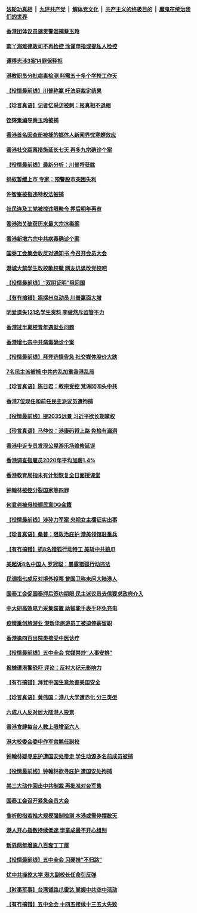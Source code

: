 

####  [法轮功真相](../../../../basic/blob/master/README.md?t=11051902) &nbsp;|&nbsp; [九评共产党](../../../../9ping.md/blob/master/README.md?t=11051902) &nbsp;|&nbsp; [解体党文化](../../../../jtdwh.md/blob/master/README.md?t=11051902)  &nbsp;|&nbsp; [共产主义的终极目的](../../../../gczydzjmd.md/blob/master/README.md?t=11051902) &nbsp;|&nbsp; [魔鬼在统治我们的世界](../../../../mgztzwmdsj.md/blob/master/README.md?t=11051902) 

#### [香港团体议员谴责警滥捕蔡玉玲](../pages/nsc415/n12526088.md?t=11051902) 

#### [南丫海难律政司不再检控 涂谨申指或提私人检控](../pages/nsc415/n12526080.md?t=11051902) 

#### [谭得志涉3案14罪保释拒](../pages/nsc415/n12526065.md?t=11051902) 

#### [港教职员分批病毒检测 料需五十多个学校工作天](../pages/nsc415/n12526052.md?t=11051902) 

#### [【役情最前线】川普称赢 吁法庭裁定结果](../pages/nsc415/n12525635.md?t=11051902) 

#### [【珍言真语】记者忆采访被刺：报真相不退缩](../pages/nsc415/n12525168.md?t=11051902) 

#### [铿锵集编导蔡玉玲被捕](../pages/nsc415/n12523524.md?t=11051902) 

#### [香港首名因查册被捕的媒体人新闻界忧寒蝉效应](../pages/nsc415/n12523552.md?t=11051902) 

#### [香港社交距离措施延长七天 再多九宗确诊个案](../pages/nsc415/n12523520.md?t=11051902) 

#### [【役情最前线】最新分析：川普将获胜](../pages/nsc415/n12522817.md?t=11051902) 

#### [蚂蚁暂缓上市 专家：预警股市突困失利](../pages/nsc415/n12523272.md?t=11051902) 

#### [许智峯被指违特权法被捕](../pages/nsc415/n12521055.md?t=11051902) 

#### [社民连及工党被控违限聚令 押后明年再审](../pages/nsc415/n12521062.md?t=11051902) 

#### [香港海关破获历来最大宗冰毒案](../pages/nsc415/n12521042.md?t=11051902) 

#### [香港新增六宗中共病毒确诊个案](../pages/nsc415/n12521010.md?t=11051902) 

#### [国泰工会集会收反对通知书 今召开会员大会](../pages/nsc415/n12521008.md?t=11051902) 

#### [港城大禁学生改校歌校徽 网友讥讽改党校吧](../pages/nsc415/n12520979.md?t=11051902) 

#### [【役情最前线】“双阴证明”阻回国](../pages/nsc415/n12520314.md?t=11051902) 

#### [【有冇搞错】摇摆州总动员 川普赢面大增](../pages/nsc415/n12520131.md?t=11051902) 

#### [明爱遗失121名学生资料 李傲然斥监管不力](../pages/nsc415/n12518490.md?t=11051902) 

#### [香港过半离校青年遇就业问题](../pages/nsc415/n12518435.md?t=11051902) 

#### [香港增七宗中共病毒确诊个案](../pages/nsc415/n12518444.md?t=11051902) 

#### [【役情最前线】拜登选情告急 社交媒体股价大跌](../pages/nsc415/n12518057.md?t=11051902) 

#### [7名民主派被捕 中共内乱加重香港乱局](../pages/nsc415/n12518162.md?t=11051902) 

#### [【珍言真语】陈日君：教宗受控 梵谛冈叩头中共](../pages/nsc415/n12517500.md?t=11051902) 

#### [香港7位现任和前任民主派议员遭拘捕](../pages/nsc415/n12517503.md?t=11051902) 

#### [【役情最前线】提2035远景 习近平欲长期掌权](../pages/nsc415/n12514625.md?t=11051902) 

#### [【珍言真语】马仲仪：港康码将上路 免检有漏洞](../pages/nsc415/n12514422.md?t=11051902) 

#### [香港申诉专员发现公屋游乐场维修延误](../pages/nsc415/n12512358.md?t=11051902) 

#### [香港调查指雇员2020年平均加薪1.4%](../pages/nsc415/n12512336.md?t=11051902) 

#### [香港教育局指未有计划恢复全日面授课堂](../pages/nsc415/n12512332.md?t=11051902) 

#### [钟翰林被控分裂国家等四罪](../pages/nsc415/n12512300.md?t=11051902) 

#### [何君尧被母校顺民意DQ会籍](../pages/nsc415/n12512301.md?t=11051902) 

#### [【役情最前线】涉孙力军案 央视女主播证实出事](../pages/nsc415/n12511777.md?t=11051902) 

#### [【珍言真语】桑普：阻政治庇护 港美领馆驻重兵](../pages/nsc415/n12510995.md?t=11051902) 

#### [【有冇搞错】抓8名猎狐行动特工 美斩中共狼爪](../pages/nsc415/n12511407.md?t=11051902) 

#### [美起诉8名中国人 罗冠聪：暴露猎狐行动违法](../pages/nsc415/n12510894.md?t=11051902) 

#### [民调指七成反对境外投票 曾国卫称未问大陆港人](../pages/nsc415/n12509548.md?t=11051902) 

#### [国泰工会促国泰押后签约期限 民主派议员去信要求政府介入](../pages/nsc415/n12509571.md?t=11051902) 

#### [中大研高效电力采集装置 助智能手表手环免充电](../pages/nsc415/n12509551.md?t=11051902) 

#### [疫情重创旅游业 港新华旅游员工被迫停薪留职](../pages/nsc415/n12509518.md?t=11051902) 

#### [香港逾四百出院患接受中医诊疗](../pages/nsc415/n12509519.md?t=11051902) 

#### [【役情最前线】五中全会 党媒禁炒“人事安排”](../pages/nsc415/n12508944.md?t=11051902) 

#### [报摊遭港警恐吓 评论：反衬大纪元影响力](../pages/nsc415/n12509239.md?t=11051902) 

#### [【有冇搞错】拜登中国生意危害美国安全](../pages/nsc415/n12508328.md?t=11051902) 

#### [【珍言真语】黄伟国：港八大学遭赤化 分三类型](../pages/nsc415/n12508207.md?t=11051902) 

#### [六成八人反对居大陆港人投票](../pages/nsc415/n12506853.md?t=11051902) 

#### [香港食肆每台人数上限增至六人](../pages/nsc415/n12506873.md?t=11051902) 

#### [港大校委会委申作军宫鹏任副校](../pages/nsc415/n12506842.md?t=11051902) 

#### [钟翰林疑寻庇护遭国安处带走 学生动源多名前成员被捕](../pages/nsc415/n12506838.md?t=11051902) 

#### [【役情最前线】钟翰林欲寻庇护 遭国安处拘捕](../pages/nsc415/n12506789.md?t=11051902) 

#### [美三大动作回击中共制裁 再批准对台军售](../pages/nsc415/n12506555.md?t=11051902) 

#### [国泰工会召开紧急会员大会](../pages/nsc415/n12504251.md?t=11051902) 

#### [曾祈殷指若推大规模强制检测 本港或需停摆数天](../pages/nsc415/n12504230.md?t=11051902) 

#### [港人开心指数持续低迷 学童成最不开心组别](../pages/nsc415/n12504232.md?t=11051902) 

#### [新界两年增逾八百套丁丁屋](../pages/nsc415/n12504184.md?t=11051902) 

#### [【役情最前线】五中全会 习硬推“不归路”](../pages/nsc415/n12503615.md?t=11051902) 

#### [忧中共操控大学 港大副校长任命引反弹](../pages/nsc415/n12504031.md?t=11051902) 

#### [【时事军事】台湾铺路爪雷达 掌握中共空中活动](../pages/nsc415/n12503703.md?t=11051902) 

#### [【有冇搞错】五中全会 十四五接续十三五大失败](../pages/nsc415/n12503548.md?t=11051902) 

